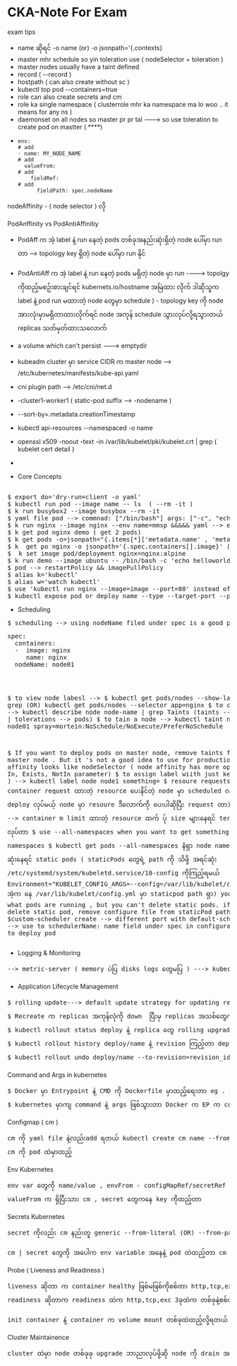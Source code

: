 # CKA-Note For Exam

exam tips

- name ဆိုရင် -o name (or) -o jsonpath='{.contexts}
- master mhr schedule so yin toleration use ( nodeSelector + toleration )
- master nodes usually have a taint defined
- record ( --record )
- hostpath ( can also create without sc )
- kubectl top pod --containers=true
- role can also create secrets and cm
- role ka single namespace ( clusterrole mhr ka namespace ma lo woo .. it means for any ns )
- daemonset on all nodes so master pr pr tal ---> so use toleration to create pod on mastter ( ****)
-     env:                                                                          # add
      - name: MY_NODE_NAME                                                          # add
        valueFrom:                                                                  # add
          fieldRef:                                                                 # add
            fieldPath: spec.nodeName 

 nodeAffinity - ( node selector ) လို
 
 PodAnffinity vs PodAntiAffinitiy 
 
 - PodAff က အဲ့ label နဲ့ run နေတဲ့ pods တစ်ခုအနည်းဆုံးရှိတဲ့ node ပေါ်မှာ run တာ --> topology key ရှိတဲ့ node ပေါ်မှာ run နိုင်  
 - PodAntiAff က အဲ့ label နဲ့ run  နေတဲ့ pods မရှိတဲ့  node မှာ run ----> topolgy ကိုထည့်မစဥ်းစားချင်ရင် kubernets.io/hostname အမြဲထား လိုက် ဒါဆိုသူက label နဲ့ pod run မထားတဲ့ node တွေမှာ schedule ) - topology key ကို node အားလုံးမှာမရှိတာထားလိုက်ရင် node အကုန် schedule သွားလုပ်လို့ရသွားတယ် replicas သတ်မှတ်ထားသလောက်

- a volume which can't persist ---> emptydir
- kubeadm cluster မှာ service CIDR က master node --> /etc/kubernetes/manifests/kube-api.yaml
- cni plugin path -->  /etc/cni/net.d
- -cluster1-worker1 ( static-pod suffix --> -nodename )
- --sort-by=.metadata.creationTimestamp
- kubectl api-resources --namespaced -o name
-  openssl x509  -noout -text -in /var/lib/kubelet/pki/kubelet.crt | grep ( kubelet cert detail )
-  




* Core Concepts
<pre>

$ export do='dry-run=client -o yaml'
$ kubectl run pod --image name -- ls  ( --rm -it )
$ k run busybox2 --image busybox --rm -it
$ yaml file pod --> commnad: ["/bin/bash"] args: ["-c", "echo helloworld"]
$ k run nginx --image nginx --env name=mmsp &&&&& yaml --> env 
$ k get pod nginx demo ( get 2 pods)
$ k get pods -o=jsonpath="{.items[*]['metadata.name' , 'metadata.namespace']}" (jason path nae pya tr ... pods yk name nae namespace ko pl pya tr) items[*] --all pods, items[0] --> first pod
$ k  get po nginx -o jsonpath='{.spec.containers[].image}' ( image version)
$  k set image pod/deployment nginx=nginx:alpine
$ k run demo --image ubuntu -- /bin/bash -c 'echo helloworld'
$ pod --> restartPolicy && imagePullPolicy
$ alias k='kubectl'
$ alias w='watch kubectl'
$ use 'kubectl run nginx --image=image --port=80' instead of 'kubectl run nginx --image=nginx'  ( don't forget  containerPort && containerPort means target-port)
$ kubectl expose pod or deploy name --type --target-port --port --name
</pre>

* Scheduling 
<pre>
$ scheduling --> using nodeName filed under spec is a good practice to manual schedule your pod to node  ( use nodeSelector for deployments & replication)
<pre>
spec:
  containers:
  -  image: nginx
     name: nginx
  nodeName: node01
</pre>
$ to view node labesl --> $ kubectl get pods/nodes --show-labels |  grep (OR) kubectl get pods/nodes --selector app=nginx
$ to check taints --> kubectl describe node node-name | grep Taints (taints -->node | tolerations --> pods)
$ to tain a node --> kubectl taint node node01 spray=mortein:NoSchedule/NoExecute/PreferNoSchedule

$ If you want to deploy pods on master node, remove taints from master node . But it 's not a good idea to use for productio.
$ node affinity looks like nodeSelector ( node affinity has more options like In, Exists, NotIn parameter)
$ to assign label wiith just key ( no value ) --> kubectl label node node1 something=
$ resoure requests --> container request ထားတဲ့ resource ပေးနိင်တဲ့ node မှာ scheduled လုပ် ပေးတာ  ( pod     deploy လုပ်မယ့် node မှာ resoure ဒီလောက်ကို ပေးပါဆိုပြီး request တာ)
    resource limits --> container m limit ထားတဲ့ resource ထက် ပ်ု size များနေရင် terminated  လုပ်တာ
$ use --all-namespaces when you want to get something from all namespaces
$ kubectl get pods --all-namespaces နဲံရှာ node name နဲ့ POD နာမည် ဆုံးနေရင် static pods  ( staticPods တွေရဲ့ path ကို သိဖို့ အရင်ဆုံး /etc/systemd/system/kubeletd.service/10-config ကိုကြည့်ရမယ် Environment="KUBELET_CONFIG_ARGS=--config=/var/lib/kubelet/config.yaml"
အဲ့က နေ /var/lib/kubelet/config.yml မှာ staticpod path ရှာ) you cant view what pods are running , but  you can't delete static pods. if you want to delete static pod, remove configure file from staticPod path
$custom-scheduler create --> different port with default-scheduler --> use to schedulerName: name field under spec in configuration file to deploy pod
</pre>

* Logging & Monitoring
<pre>
--> metric-server ( memory ပဲပြ disks logs တွေမပြ ) ---> kubectl top node/pod
</pre>

* Application Lifecycle Management
<pre>
$ rolling update---> default update strategy for updating replicas --> kubectl describe deploy နဲ့ကြည့်ရင်တတွေ့ရတယ် ( deployment မှာ image version အသစ် update လုက်မယ်ဆို rolling update သည် application down မသွားအောင် replica တစ်ခုချင်း down လိုက် update လိုက် လုပ်သွားတာ)
$ Recreate က replicas အကုန်လုံကို down  ပြီးမှ replicas အသစ်တွေကို upgrade လုပ်တာ application down သွားတယ် )
$ kubectl rollout status deploy နဲ့ replica တွေ rolling upgrade status ကိုကြည့်)
$ kubectl rollout history deploy/name နဲ့ revision ကြည့်တာ deploy တခါလုပ်ရင် revision 1)
$ kubectl rollout undo deploy/name --to-revision=revision_id (roll back တာ)
</pre>
Command and Args in kubernetes
<pre>
$ Docker မှာ Entrypoint နဲ့ CMD ကို Dockerfile မှာထည့်ရေးတာ eg . CMD ["sleep", "5"] / Entrypoint က CMD နဲ့တွဲသုံးတာ eg. Entrypoint ["bin/bash", "-c"] CMD ["ls"]
$ kubernetes မှာကျ command နဲ့ args ဖြစ်သွားတာ Docker က EP က command နဲ့တူပြီး CMD က args နဲ့တူတယ် Dockerfile ထဲက EP နဲ့ CMD ကို kubernetes yaml fileတွေမှာ overwrite ချင်ရင် command and args မှာ ပြန်ပြင်ရတယ် Dockerfile မှာ Entrypoint ["sleep"] CMD ["5"] ထည့်ပြီးထုတ်လိုက်တဲ့ image ကို Pod အနေနဲ့ sleep 10ထားမယ်ဆို yaml fileမှာ args ["10"] ကိုထည့်ရမယ် Sleep က image ဆောက်ထဲက Entrypoint ပါလာပြီးသား  command ["sleep"]က ထပ်ထည့်လည်းရ မထည့်လည်းရ ( Docker EP = Kubernetes command ); You can also inject shell scripts inside Pod yaml with commands. /bin/bash ပါရင် commandမှာ "" မလိုဘူး /bin/bash /bin/sh မပါရင်ကျ busybox က မသိဘူး cmd ကို ဒါကြောင့် "" string ဖြစ်အောင်ထည့်ရတာ eg. /bin/sh -c sleep 10 && "sleep","5"
</pre>
Configmap ( cm )
<pre>
cm ကို yaml file နဲ့လည်းadd ရတယ် kubectl create cm name --from-literal / --from-file ကနေလည်းထည့်ရတယ် 
cm ကို pod ထဲမှာထည့်
</pre>
Env Kubernetes
<pre>
env var တွေကို name/value , envFrom - configMapRef/secretRef နဲ့လည်းထည့်လို့ရ
valueFrom က ရှိပြီးသား cm , secret တွေကနေ key ကိုထည့်တာ
</pre>
Secrets Kubernetes
<pre>
secret ကိုလည်း cm နည်းတူ generic --from-literal (OR) --from-path ကနေ ထည့်လို့ရတယ် secret မှာ type တွေရှိတယ် generic (opaque) , sa-token, tls ,docker-cfg 
</pre>
<pre>
cm | secret တွေကို အပေါက env variable အနေနဲ့ pod ထဲထည့်တာ cm | secret တွေကို volume အနေနဲ့ mount ပြီးထည့်လို့ရတယ် pvc mount သလိုပဲ container မှာ volume path လုပ်တယ် ပြီးရင် volume ဆောက်တယ် pvc နေရာ cm | secret ပြောင်းသွားတာပဲကွာတယ် )
</pre>
Probe ( Liveness and Readiness )
<pre>
liveness ဆိုတာ က container healthy ဖြစ်မဖြစ်ကိုစစ်တာ http,tcp,exec 3ခုနဲ့ စစ်လို့ရ liveness ထဲက error မတက်ရင် container က healthy ဖြစ်တယ် error တက်ရင် liveness probe failed error ပြ kubelet က container ကို restart ပြန်လုပ် 
readiness ဆိုတာက readiness ထဲက http,tcp,exc 3ခုထဲက တစ်ခုနဲ့စစ်လို့ error မတက်ရင် pod status မှာ ready 1/1 2/2 ပြတယ် error ပါရင် pod status မှာ 0/1 0/2 readiness probe failed ဆိုပြတယ် 
</pre>
<pre>
init container နဲ့ container က volume mount တစ်ခုထဲထည့်လို့ရတယ် 
</pre>
Cluster Maintainence
<pre>
cluster ထဲမှာ node တစ်ခုခု upgrade ဘာညာလုပ်ဖို့ဆို node ကို drain အရင်လုပ်ရတယ် daemonset နဲ့ run ထားတဲ့ app တွေပါနေရင် --ignore-daemonsets flag နဲ့မှရတယ် drain လုပ်ခံရတဲ့ node daemonset က pod တွေက အခြား node မှာ သွား run တယ် drain လုပ် တာနဲ့ cordon လုပ်ပြီးသား unsheduleable node အဖြစ် mark လိုက်တာ Replicaset Daemonset မဟုတ်တဲ့ deployments ရိုးရိုး pods တွေ drain လုပ်မယ့် node မှာရှိနေရင် --ignore-daemonsets --force ထည့်ပေးရတယ် deployment pods တွေကို ကျ terminated လိုက်တယ် daemonset လို အခြား node ကို schedule မလုပ်ဘူး uncordon က schedule ပြန်လုပ်တာ node upgrade ပြီးရင် drain က node ပေါက deployment pods အကုန် delete မှာ ဒါကြောင့် --force ထည့် daemonset replicaset ဆို မဖျက်ဘူး ignore လုပ် pod --> reschedule to another node
</pre>
